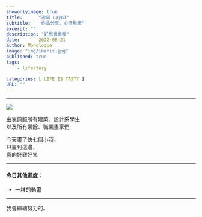 ```yaml
---
showonlyimage: true
title:      "速寫 Day61"
subtitle:   '作品分享、心情點滴'
excerpt: ""
description: "好想畫畫喔"
date:       2022-08-21
author: Monologue    
image: "img/inanis.jpg"
published: true 
tags:
    - lifestory

categories: [ LIFE IS TASTY ]
URL: ""
---
```

***


  
![](/blog/sketch/d61-1.jpg)  


    
由衷佩服所有建築、設計系學生  
以及所有業餘、職業畫家們  
  
今天畫了快七個小時，  
只畫到這邊，  
真的好難好累  
  
  
***
#### 今日其他進度：  
* 一堆的動畫
  
***

我會繼續努力的。
<!--more-->
